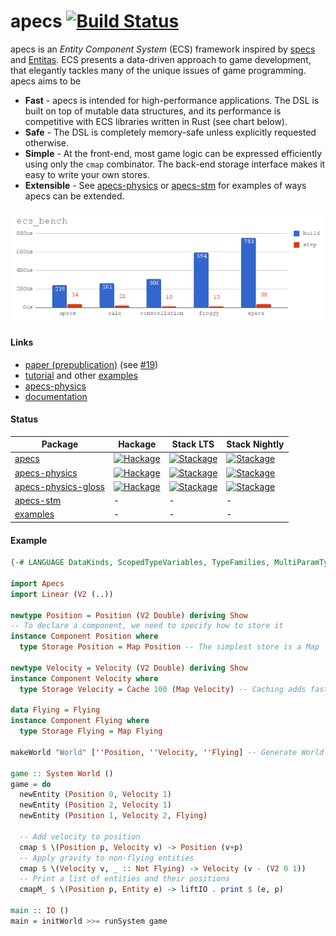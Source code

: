 # apecs [![Build Status](https://travis-ci.org/jonascarpay/apecs.svg?branch=master)](https://travis-ci.org/jonascarpay/apecs)

apecs is an _Entity Component System_ (ECS) framework inspired by [specs](https://github.com/slide-rs/specs) and [Entitas](https://github.com/sschmid/Entitas-CSharp).
ECS presents a data-driven approach to game development, that elegantly tackles many of the unique issues of game programming.
apecs aims to be
* **Fast** - apecs is intended for high-performance applications. The DSL is built on top of mutable data structures, and its performance is competitive with ECS libraries written in Rust (see chart below).
* **Safe** - The DSL is completely memory-safe unless explicitly requested otherwise.
* **Simple** - At the front-end, most game logic can be expressed efficiently using only the `cmap` combinator. The back-end storage interface makes it easy to write your own stores.
* **Extensible** - See [apecs-physics](apecs-physics/) or [apecs-stm](apecs-stm/) for examples of ways apecs can be extended.

![Benchmarks](apecs/bench/chart.png)

#### Links
- [paper (prepublication)](apecs/prepub.pdf) (see [#19](https://github.com/jonascarpay/apecs/issues/19))
- [tutorial](examples/Shmup.md) and other [examples](examples/)
- [apecs-physics](apecs-physics/)
- [documentation](https://hackage.haskell.org/package/apecs/docs/Apecs.html)

#### Status
| Package | Hackage | Stack LTS | Stack Nightly |
|---|---|---|---|
| [apecs](apecs/) | [![Hackage](https://img.shields.io/hackage/v/apecs.svg)](https://hackage.haskell.org/package/apecs) | [![Stackage](https://www.stackage.org/package/apecs/badge/lts?label=lts)](https://www.stackage.org/package/apecs) | [![Stackage](https://www.stackage.org/package/apecs/badge/nightly?label=nightly)](https://www.stackage.org/package/apecs)
| [apecs-physics](apecs-physics/) |  [![Hackage](https://img.shields.io/hackage/v/apecs-physics.svg)](https://hackage.haskell.org/package/apecs-physics) | [![Stackage](https://www.stackage.org/package/apecs-physics/badge/lts?label=lts)](https://www.stackage.org/package/apecs-physics) | [![Stackage](https://www.stackage.org/package/apecs-physics/badge/nightly?label=nightly)](https://www.stackage.org/package/apecs-physics) |
| [apecs-physics-gloss](apecs-physics-gloss/) | [![Hackage](https://img.shields.io/hackage/v/apecs-physics-gloss.svg)](https://hackage.haskell.org/package/apecs-physics-gloss) | [![Stackage](https://www.stackage.org/package/apecs-physics-gloss/badge/lts?label=lts)](https://www.stackage.org/package/apecs-physics-gloss) | [![Stackage](https://www.stackage.org/package/apecs-physics-gloss/badge/nightly?label=nightly)](https://www.stackage.org/package/apecs-physics-gloss) |
| [apecs-stm](apecs-stm/) | - | - | - |
| [examples](examples/) | - | - | - |

#### Example
```haskell
{-# LANGUAGE DataKinds, ScopedTypeVariables, TypeFamilies, MultiParamTypeClasses, TemplateHaskell #-}

import Apecs
import Linear (V2 (..))

newtype Position = Position (V2 Double) deriving Show
-- To declare a component, we need to specify how to store it
instance Component Position where
  type Storage Position = Map Position -- The simplest store is a Map

newtype Velocity = Velocity (V2 Double) deriving Show
instance Component Velocity where
  type Storage Velocity = Cache 100 (Map Velocity) -- Caching adds fast reads/writes

data Flying = Flying
instance Component Flying where
  type Storage Flying = Map Flying

makeWorld "World" [''Position, ''Velocity, ''Flying] -- Generate World and instances

game :: System World ()
game = do
  newEntity (Position 0, Velocity 1)
  newEntity (Position 2, Velocity 1)
  newEntity (Position 1, Velocity 2, Flying)

  -- Add velocity to position
  cmap $ \(Position p, Velocity v) -> Position (v+p)
  -- Apply gravity to non-flying entities
  cmap $ \(Velocity v, _ :: Not Flying) -> Velocity (v - (V2 0 1))
  -- Print a list of entities and their positions
  cmapM_ $ \(Position p, Entity e) -> liftIO . print $ (e, p)

main :: IO ()
main = initWorld >>= runSystem game
```
